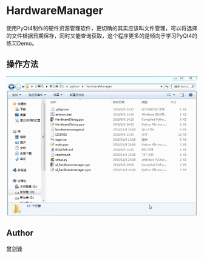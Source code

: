 # HardwareManager
使用PyQt4制作的硬件资源管理软件，更切确的其实应该叫文件管理，可以将选择的文件根据日期保存，同时又能查询获取，这个程序更多的是倾向于学习PyQt4的练习Demo。

## 操作方法

![Hardwaremanager.gif](image/Hardwaremanager.gif)

## Author

[曾剑锋](http://www.cnblogs.com/zengjfgit/)
